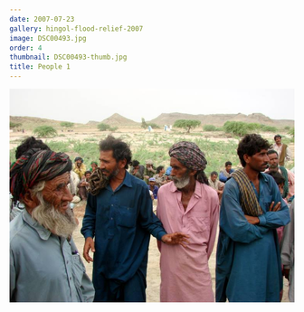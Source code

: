 ```yaml
---
date: 2007-07-23
gallery: hingol-flood-relief-2007
image: DSC00493.jpg
order: 4
thumbnail: DSC00493-thumb.jpg
title: People 1
---
```


![People 1](./DSC00493.jpg)